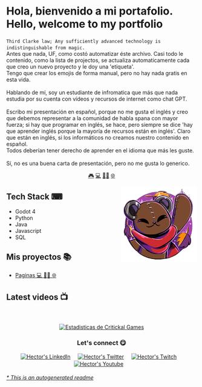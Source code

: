 # Hola, bienvenido a mi portafolio.<br>Hello, welcome to my portfolio


`Third Clarke law; Any sufficiently advanced technology is indistinguishable from magic.`<br>Antes que nada, UF, como costó automatizar éste archivo. Casi todo le contenido, como la lista de projectos, se actualiza automaticamente cada que creo un nuevo proyecto y le doy una 'etiqueta'.<br>Tengo que crear los emojis de forma manual, pero no hay nada gratis en esta vida.<br><br>Hablando de mí, soy un estudiante de infromatica que más que nada estudia por su cuenta con vídeos y recursos de internet como chat GPT.<br><br>Escribo mi presentación en español, porque no me gusta el inglés y creo que debemos representar a la comunidad de habla spana con mayor fuerza; si hay que programar en inglés, se hace, pero siempre se dice 'hay que aprender inglés porque la mayoría de recursos están en inglés'. Claro que están en inglés, si los informáticos no creamos nuestro contenido en español.<br>Todos deberían tener derecho de aprender en el idioma que más les guste.<br><br>Sí, no es una buena carta de presentación, pero no me gusta lo generico.


<p align="center">
<a href="https://github.com/CritickalGames/CritickalGames/blob/master/gamedev.md">🎮</a>
<a href="https://github.com/CritickalGames/CritickalGames/blob/master/webdev.md">💻</a>
<a href="https://github.com/CritickalGames/CritickalGames/blob/master/frontend-web.md">👨‍💻</a>
<a href="https://github.com/CritickalGames/CritickalGames/blob/master/backend-web.md">🌐</a>
</p>


<a href="https://twitter.com/Hector_Pulido_">
<img align="right" height="auto" width="200" src="https://github.com/HectorPulido/HectorPulido/raw/master/img/pequesoft.png"/>
</a>


## Tech Stack ⌨
- Godot 4
- Python
- Java
- Javascript
- SQL


## Mis proyectos 📚
- [Paginas  💻 👨‍💻 🌐](https://github.com/CritickalGames/Paginas) 



## Latest videos 📺
<p align="center"></p>


<br>

<p align="center">
<a href="#user-30538313-pinned-items-reorder-form">
<img align="center" src="https://github-readme-stats.vercel.app/api?username=CritickalGames&bg_color=30,e96443,904e95&title_color=fff&text_color=fff" alt="Estadisticas de Critickal Games"/>
</a>
</p>

<div align="center">
<h3 align="center">Let's connect 😋</h3>
</div>
<p align="center">
<a href="https://www.linkedin.com/in/hector-pulido-17547369/" target="blank">
<img align="center" width="30px" alt="Hector's LinkedIn" src="https://www.vectorlogo.zone/logos/linkedin/linkedin-icon.svg"/></a> &nbsp; &nbsp;
<a href="https://twitter.com/Hector_Pulido_" target="blank">
<img align="center" width="30px" alt="Hector's Twitter" src="https://www.vectorlogo.zone/logos/twitter/twitter-official.svg"/></a> &nbsp; &nbsp;
<a href="https://www.twitch.tv/hector_pulido_" target="blank">
<img align="center" width="30px" alt="Hector's Twitch" src="https://www.vectorlogo.zone/logos/twitch/twitch-icon.svg"/></a> &nbsp; &nbsp;
<a href="https://www.youtube.com/channel/UCS_iMeH0P0nsIDPvBaJckOw" target="blank">
<img align="center" width="30px" alt="Hector's Youtube" src="https://www.vectorlogo.zone/logos/youtube/youtube-icon.svg"/></a> &nbsp; &nbsp;

</p>


###### [* This is an autogenerated readme](https://github.com/HectorPulido/HectorPulido/tree/master/ReadmeGenerator)

